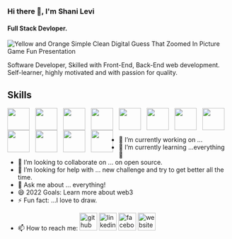 ### Hi there 👋, I'm Shani Levi
#### Full Stack Devloper.

![Yellow and Orange Simple Clean Digital Guess That  Zoomed In Picture Game Fun Presentation](https://user-images.githubusercontent.com/48565585/179170108-62c51896-ec05-4054-84bc-a1a398edfd25.jpg)

Software Developer, Skilled with Front-End, Back-End web development.
Self-learner, highly motivated and with passion for quality.

## Skills
<img align="left" style="padding-right:10px;" src="https://cdn.jsdelivr.net/gh/devicons/devicon/icons/vscode/vscode-original.svg" width="50">
<img align="left" style="padding-right:10px;" src="https://cdn.jsdelivr.net/gh/devicons/devicon/icons/html5/html5-original.svg" width="50">
<img align="left" style="padding-right:10px;" src="https://cdn.jsdelivr.net/gh/devicons/devicon/icons/css3/css3-original.svg" width="50">
<img align="left" style="padding-right:10px;" src="https://cdn.jsdelivr.net/gh/devicons/devicon/icons/sass/sass-original.svg" width="50">
<img align="left" style="padding-right:10px;" src="https://www.svgrepo.com/show/354048/material-ui.svg" width="50">
<img align="left" style="padding-right:10px;" src="https://cdn.jsdelivr.net/gh/devicons/devicon/icons/javascript/javascript-original.svg" width="50">
<img align="left" style="padding-right:10px;" src="https://upload.wikimedia.org/wikipedia/commons/thumb/4/4c/Typescript_logo_2020.svg/1200px-Typescript_logo_2020.svg.png" width="50">
<img align="left" style="padding-right:10px;" src="https://cdn.jsdelivr.net/gh/devicons/devicon/icons/react/react-original.svg" width="50">
<img align="left" style="padding-right:10px;" src="https://cdn.jsdelivr.net/gh/devicons/devicon/icons/nodejs/nodejs-original.svg" width="50">
<img align="left" style="padding-right:10px;" src="https://cdn.jsdelivr.net/gh/devicons/devicon/icons/mongodb/mongodb-original.svg" width="50">
<img align="left" style="padding-right:10px;" src="https://cdn.jsdelivr.net/gh/devicons/devicon/icons/mysql/mysql-original.svg" width="50">
<img align="left" style="padding-right:10px;" src="https://cdn.jsdelivr.net/gh/devicons/devicon/icons/git/git-original.svg" width="50">
<br />
<br />

---

- 🔭 I’m currently working on ...
- 🌱 I’m currently learning ...everything 🤣
- 👯 I’m looking to collaborate on ... on open source.
- 🤔 I’m looking for help with ... new challenge and try to get better all the time.
- 💬 Ask me about ... everything!
- 😄 2022 Goals: Learn more about web3
- ⚡ Fun fact: ...I love to draw.

<!--
**shani24levi/shani24levi** is a ✨ _special_ ✨ repository because its `README.md` (this file) appears on your GitHub profile.

Here are some ideas to get you started:

- 🔭 I’m currently working on ...
- 🌱 I’m currently learning ...everything 🤣
- 👯 I’m looking to collaborate on ... on open source.
- 🤔 I’m looking for help with ... new challenge and try to get better all the time.
- 💬 Ask me about ... everything!
- 😄 2022 Goals: Learn more about web3
- ⚡ Fun fact: ...I love to draw.
-->

- 📫 How to reach me:
[<img src='https://cdn.jsdelivr.net/npm/simple-icons@3.0.1/icons/github.svg' alt='github' height='40'>](https://github.com/https://github.com/shani24levi)  [<img src='https://cdn.jsdelivr.net/npm/simple-icons@3.0.1/icons/linkedin.svg' alt='linkedin' height='40'>](https://www.linkedin.com/in/https://www.linkedin.com/in/shanilevi//)  [<img src='https://cdn.jsdelivr.net/npm/simple-icons@3.0.1/icons/facebook.svg' alt='facebook' height='40'>](https://www.facebook.com/https://www.facebook.com/shani.levi3/)  [<img src='https://cdn.jsdelivr.net/npm/simple-icons@3.0.1/icons/icloud.svg' alt='website' height='40'>](https://protfolio-shani-levi.netlify.app/)  
